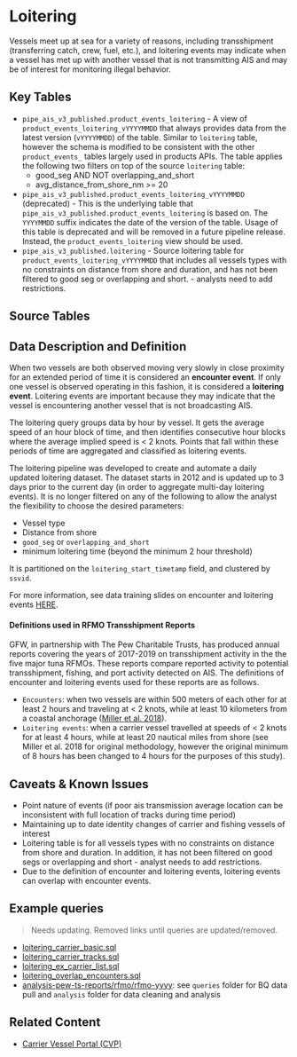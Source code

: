 # Loitering

Vessels meet up at sea for a variety of reasons, including transshipment (transferring catch, crew, fuel, etc.), and loitering events may indicate when a vessel has met up with another vessel that is not transmitting AIS and may be of interest for monitoring illegal behavior. 

## Key Tables
 
+ `pipe_ais_v3_published.product_events_loitering` - A view of `product_events_loitering_vYYYYMMDD` that always provides data from the latest version (`vYYYYMMDD`) of the table. Similar to `loitering` table, however the schema is modified to be consistent with the other `product_events_` tables largely used in products APIs. The table applies the following two filters on top of the source `loitering` table:
    + good_seg AND NOT overlapping_and_short
    + avg_distance_from_shore_nm >= 20
+ `pipe_ais_v3_published.product_events_loitering_vYYYYMMDD` (deprecated) - This is the underlying table that `pipe_ais_v3_published.product_events_loitering` is based on. The `YYYYMMDD` suffix indicates the date of the version of the table. Usage of this table is deprecated and will be removed in a future pipeline release. Instead, the `product_events_loitering` view should be used.
+ `pipe_ais_v3_published.loitering` - Source loitering table for `product_events_loitering_vYYYYMMDD` that includes all vessels types with no constraints on distance from shore and duration, and has not been filtered to good seg or overlapping and short. - analysts need to add restrictions.

## Source Tables

## Data Description and Definition

When two vessels are both observed moving very slowly in close proximity for an extended period of time it is considered an **encounter event**. If only one vessel is observed operating in this fashion, it is considered a **loitering event**. Loitering events are important because they may indicate that the vessel is encountering another vessel that is not broadcasting AIS. 

The loitering query groups data by hour by vessel. It gets the average speed of an hour block of time, and then identifies consecutive hour blocks where the average implied speed is < 2 knots. Points that fall within these periods of time are aggregated and classified as loitering events. 

The loitering pipeline was developed to create and automate a daily updated loitering dataset. The dataset starts in 2012 and is updated up to 3 days prior to the current day (in order to aggregate multi-day loitering events). It is no longer filtered on any of the following to allow the analyst the flexibility to choose the desired parameters:

+ Vessel type
+ Distance from shore
+ `good_seg` or `overlapping_and_short`
+ minimum loitering time (beyond the minimum 2 hour threshold)

It is partitioned on the `loitering_start_timetamp` field, and clustered by `ssvid`.

For more information, see data training slides on encounter and loitering events [HERE](https://docs.google.com/presentation/d/17ZSpH0F5sW0R7sTiNoDAm_pyUhHJeSd4fyyBFDHiAtw/edit?usp=sharing).

#### Definitions used in RFMO Transshipment Reports 

GFW, in partnership with The Pew Charitable Trusts, has produced annual reports covering the years of 2017-2019 on transshipment activity in the the five major tuna RFMOs. These reports compare reported activity to potential transshipment, fishing, and port activity detected on AIS. The definitions of encounter and loitering events used for these reports are as follows.

+ `Encounters`: when two vessels are within 500 meters of each other for at least 2 hours and traveling at < 2 knots, while at least 10 kilometers from a coastal anchorage ([Miller et al. 2018](https://www.frontiersin.org/articles/10.3389/fmars.2018.00240/full)). 
+ `Loitering events`: when a carrier vessel travelled at speeds of < 2 knots for at least 4 hours, while at least 20 nautical miles from shore (see Miller et al. 2018 for original methodology, however the original minimum of 8 hours has been changed to 4 hours for the purposes of this study).

## Caveats & Known Issues

+ Point nature of events (if poor ais transmission average location can be inconsistent with full location of tracks during time period)
+ Maintaining up to date identity changes of carrier and fishing vessels of interest 
+ Loitering table is for all vessels types with no constraints on distance from shore and duration. In addition, it has not been filtered on good segs or overlapping and short - analyst needs to add restrictions.
+ Due to the definition of encounter and loitering events, loitering events can overlap with encounter events.

## Example queries

>Needs updating. Removed links until queries are updated/removed.

+ [loitering_carrier_basic.sql]() 
+ [loitering_carrier_tracks.sql]() 
+ [loitering_ex_carrier_list.sql]() 
+ [loitering_overlap_encounters.sql]() 
+ [analysis-pew-ts-reports/rfmo/rfmo-yyyy](https://github.com/GlobalFishingWatch/analysis-pew-ts-reports): see `queries` folder for BQ data pull and `analysis` folder for data cleaning and analysis 

## Related Content
+ [Carrier Vessel Portal (CVP)](https://globalfishingwatch.org/carrier-vessel-portal/) 
